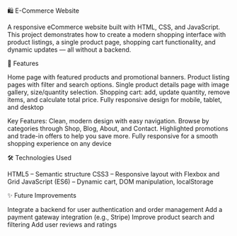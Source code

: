 🛍️ E-Commerce Website

A responsive eCommerce website built with HTML, CSS, and JavaScript. This project demonstrates how to create a modern shopping interface with product listings, a single product page, shopping cart functionality, and dynamic updates — all without a backend.

🚀 Features

Home page with featured products and promotional banners.
Product listing pages with filter and search options.
Single product details page with image gallery, size/quantity selection.
Shopping cart: add, update quantity, remove items, and calculate total price.
Fully responsive design for mobile, tablet, and desktop

Key Features:
Clean, modern design with easy navigation.
Browse by categories through Shop, Blog, About, and Contact.
Highlighted promotions and trade-in offers to help you save more.
Fully responsive for a smooth shopping experience on any device

🛠️ Technologies Used

HTML5 – Semantic structure
CSS3 – Responsive layout with Flexbox and Grid
JavaScript (ES6) – Dynamic cart, DOM manipulation, localStorage

✨ Future Improvements

Integrate a backend for user authentication and order management
Add a payment gateway integration (e.g., Stripe)
Improve product search and filtering
Add user reviews and ratings

